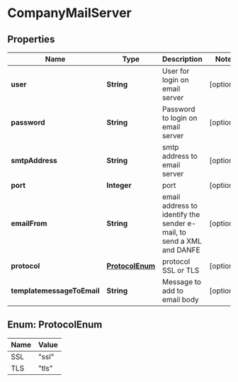 
# CompanyMailServer

## Properties
Name | Type | Description | Notes
------------ | ------------- | ------------- | -------------
**user** | **String** | User for login on email server |  [optional]
**password** | **String** | Password to login on email server |  [optional]
**smtpAddress** | **String** | smtp address to email server |  [optional]
**port** | **Integer** | port |  [optional]
**emailFrom** | **String** | email address to identify the sender e-mail, to send a XML and DANFE |  [optional]
**protocol** | [**ProtocolEnum**](#ProtocolEnum) | protocol SSL or TLS |  [optional]
**templatemessageToEmail** | **String** | Message to add to email body |  [optional]


<a name="ProtocolEnum"></a>
## Enum: ProtocolEnum
Name | Value
---- | -----
SSL | &quot;ssl&quot;
TLS | &quot;tls&quot;




